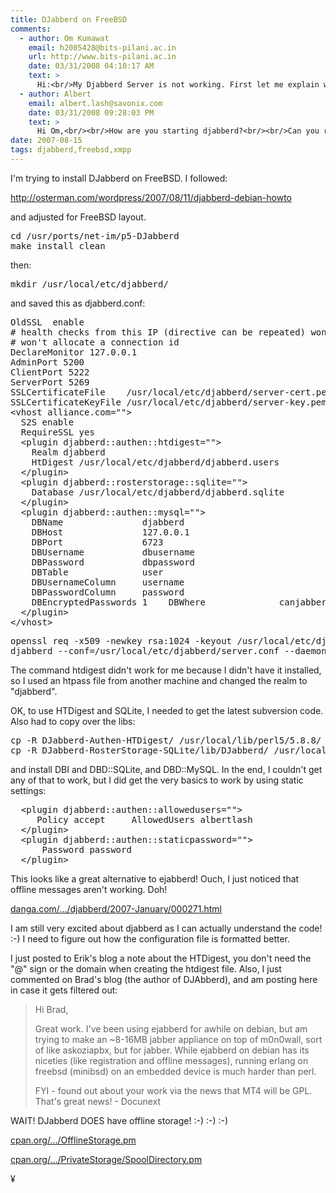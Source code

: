 ```yaml
---
title: DJabberd on FreeBSD
comments:
  - author: Om Kumawat
    email: h2005428@bits-pilani.ac.in
    url: http://www.bits-pilani.ac.in
    date: 03/31/2008 04:10:17 AM
    text: >
      Hi:<br/>My Djabberd Server is not working. First let me explain what I have done:<br/>Installed Djabberd Server on Linux machine from <a href="http://search.cpan.org/~bradfitz/DJabberd-0.83/lib/DJabberd.pm" rel="nofollow">http://search.cpan.org/~bradfitz/DJabberd-0.83/lib/DJabberd.pm</a><br/><br/>Installed all the requiered packages<br/><br/>Installed SamePlace for connecting it to Djabberd Server<br/>my machine hostname is "jpr.om.com"<br/><br/>when I run<br/>"telnet jpr.om.com 5222"<br/>"telnet jpr.om.com 5269"<br/>than its showing CONNECTED<br/><br/>my djabberd.users file as follos:<br/><br/>Policy accept<br/>AllowedUsers om1 om2<br/><br/>Password password<br/><br/>my djabberd.conf file as follows:<br/><br/>OldSSL enable<br/><br/># defaults:<br/>ClientPort 5222<br/>ServerPort 5269<br/><br/>#PerlModule DJabberd::SixApart<br/><br/>S2S enable<br/>RequireSSL no<br/><br/>Policy accept<br/>AllowedUsers om1 crucially test om2<br/><br/>Password password<br/><br/>Database roster.sqlite<br/><br/>So now when I try to connect SamePlace to Djabberd Server It does not connect<br/>I give following parameters in SamePlace<br/>open account wizard than select second jabber service and enter following details:<br/><br/>Username: om1<br/>Domain: jpr.om.com<br/>Password: 123456<br/>Resource: SamePlace<br/>Server: jpr.om.com<br/>Port: 5223/5222/5269(check for all these three port)<br/>Encryption: SSL/None(check for both SSL as well as None)<br/><br/>Than it does not show any error massage or anything.<br/><br/>So please tell me what's wrong is going on here. if anything isrequired more to explain than please let me know. I highly need a help because its a my MTech term project. if I be unable to complete it thanI will be getting poor Grade. So please tell me how do I run it.<br/><br/>Please do reply asap.<br/><br/>Best regards,<br/>Om Kumawat<br/>MTech(Computer Science)<br/>4th Sem<br/>BITS-PILANI, Pilani(Rajasthan-India)
  - author: Albert
    email: albert.lash@savonix.com
    date: 03/31/2008 09:28:03 PM
    text: >
      Hi Om,<br/><br/>How are you starting djabberd?<br/><br/>Can you run tcpdump on the machine running djabberd?<br/><br/>Albert
date: 2007-08-15
tags: djabberd,freebsd,xmpp
---
```

I'm trying to install DJabberd on FreeBSD. I followed: <a href="http://osterman.com/wordpress/2007/08/11/djabberd-debian-howto">

http://osterman.com/wordpress/2007/08/11/djabberd-debian-howto</a>

and adjusted for FreeBSD layout.

<pre class="sh_sh">cd /usr/ports/net-im/p5-DJabberd
make install clean</pre>then:

<pre class="sh_sh">mkdir /usr/local/etc/djabberd/</pre>
and saved this as djabberd.conf:

<pre class="sh_sh">OldSSL  enable
# health checks from this IP (directive can be repeated) won't log and
# won't allocate a connection id
DeclareMonitor 127.0.0.1
AdminPort 5200
ClientPort 5222
ServerPort 5269
SSLCertificateFile    /usr/local/etc/djabberd/server-cert.pem
SSLCertificateKeyFile /usr/local/etc/djabberd/server-key.pem
&lt;vhost alliance.com=""&gt;
  S2S enable
  RequireSSL yes
  &lt;plugin djabberd::authen::htdigest=""&gt;
    Realm djabberd
    HtDigest /usr/local/etc/djabberd/djabberd.users
  &lt;/plugin&gt;
  &lt;plugin djabberd::rosterstorage::sqlite=""&gt;
    Database /usr/local/etc/djabberd/djabberd.sqlite
  &lt;/plugin&gt;
  &lt;plugin djabberd::authen::mysql=""&gt;
    DBName               djabberd
    DBHost               127.0.0.1
    DBPort               6723
    DBUsername           dbusername
    DBPassword           dbpassword
    DBTable              user
    DBUsernameColumn     username
    DBPasswordColumn     password
    DBEncryptedPasswords 1    DBWhere              canjabber = 1
  &lt;/plugin&gt;
&lt;/vhost&gt;
</pre>

<pre class="sh_sh">openssl req -x509 -newkey rsa:1024 -keyout /usr/local/etc/djabberd/server-key.pem -out \ /usr/local/etc/djabberd/server-cert.pem -days 365 -nodes
djabberd --conf=/usr/local/etc/djabberd/server.conf --daemon</pre>

The command htdigest didn't work for me because I didn't have it installed, so I used an htpass file from another machine and changed the realm to "djabberd".

OK, to use HTDigest and SQLite, I needed to get the latest subversion code. Also had to copy over the libs:

<pre class="sh_sh">cp -R DJabberd-Authen-HTDigest/ /usr/local/lib/perl5/5.8.8/
cp -R DJabberd-RosterStorage-SQLite/lib/DJabberd/ /usr/local/lib/perl5/5.8.8/DJabberd/</pre>

and install DBI and DBD::SQLite, and DBD::MySQL. In the end, I couldn't get any of that to work, but I did get the very basics to work by using static settings:

<pre class="sh_sh">  &lt;plugin djabberd::authen::allowedusers=""&gt;
     Policy accept     AllowedUsers albertlash
  &lt;/plugin&gt;
  &lt;plugin djabberd::authen::staticpassword=""&gt;
      Password password
  &lt;/plugin&gt;
</pre>

This looks like a great alternative to ejabberd! Ouch, I just noticed that offline messages aren't working. Doh!

<a href="http://lists.danga.com/pipermail/djabberd/2007-January/000271.html">danga.com/.../djabberd/2007-January/000271.html</a>

I am still very excited about djabberd as I can actually understand the code! :-) I need to figure out how the configuration file is formatted better.

I just posted to Erik's blog a note about the HTDigest, you don't need the "@" sign or the domain when creating the htdigest file. Also, I just commented on Brad's blog (the author of DJAbberd), and am posting here in case it gets filtered out:

<blockquote>Hi Brad,

Great work. I've been using ejabberd for awhile on debian, but am trying to make an ~8-16MB jabber appliance on top of m0n0wall, sort of like askoziapbx, but for jabber. While ejabberd on debian has its niceties (like registration and offline messages), running erlang on freebsd (minibsd) on an embedded device is much harder than perl.

FYI - found out about your work via the news that MT4 will be GPL. That's great news! - Docunext</blockquote>

WAIT! DJabberd DOES have offline storage! :-) :-) :-)

<a href="http://search.cpan.org/%7Epiers/DJabberd-Delivery-OfflineStorage-0.02/lib/DJabberd/Delivery/OfflineStorage.pm">cpan.org/.../OfflineStorage.pm</a>

<a href="http://search.cpan.org/%7Emisc/DJabberd-Plugin-PrivateStorage-0.60/lib/DJabberd/Plugin/PrivateStorage/SpoolDirectory.pm">cpan.org/.../PrivateStorage/SpoolDirectory.pm</a>

¥

